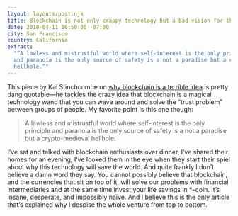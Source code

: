 ```yaml
---
layout: layouts/post.njk
title: Blockchain is not only crappy technology but a bad vision for the future
date: 2018-04-11 16:50:00 -07:00
city: San Francisco
country: California
extract:
  "“A lawless and mistrustful world where self-interest is the only principle
  and paranoia is the only source of safety is a not a paradise but a crypto-medieval
  hellhole.”"
---
```


This piece by Kai Stinchcombe on [why blockchain is a terrible idea](https://medium.com/@kaistinchcombe/decentralized-and-trustless-crypto-paradise-is-actually-a-medieval-hellhole-c1ca122efdec) is pretty dang quotable—he tackles the crazy idea that blockchain is a magical technology wand that you can wave around and solve the “trust problem” between groups of people. My favorite point is this one though:

> A lawless and mistrustful world where self-interest is the only principle and paranoia is the only source of safety is a not a paradise but a crypto-medieval hellhole.

I’ve sat and talked with blockchain enthusiasts over dinner, I’ve shared their homes for an evening, I’ve looked them in the eye when they start their spiel about why this technology will save the world. And quite frankly I don’t believe a damn word they say. You cannot possibly believe that blockchain, and the currencies that sit on top of it, will solve our problems with financial intermediaries and at the same time invest your life savings in \*–coin. It’s insane, desperate, and impossibly naïve. And I believe this is the only article that’s explained why I despise the whole venture from top to bottom.
